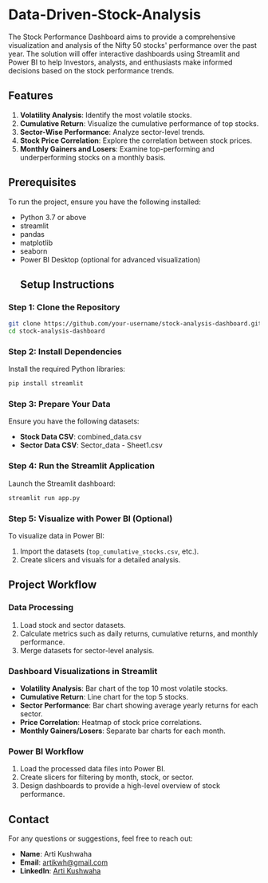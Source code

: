 # Data-Driven-Stock-Analysis
The Stock Performance Dashboard aims to provide a comprehensive visualization and analysis of the Nifty 50 stocks' performance over the past year.  The solution will offer interactive dashboards using Streamlit and Power BI to help Investors, analysts, and enthusiasts make informed decisions based on the stock performance trends.
## Features
1. **Volatility Analysis**: Identify the most volatile stocks.
2. **Cumulative Return**: Visualize the cumulative performance of top stocks.
3. **Sector-Wise Performance**: Analyze sector-level trends.
4. **Stock Price Correlation**: Explore the correlation between stock prices.
5. **Monthly Gainers and Losers**: Examine top-performing and underperforming stocks on a monthly basis.
## Prerequisites
To run the project, ensure you have the following installed:

- Python 3.7 or above
- streamlit
- pandas
- matplotlib
- seaborn 
- Power BI Desktop (optional for advanced visualization)
  ## Setup Instructions

### Step 1: Clone the Repository
```bash
git clone https://github.com/your-username/stock-analysis-dashboard.git
cd stock-analysis-dashboard
```

### Step 2: Install Dependencies
Install the required Python libraries:
```bash
pip install streamlit
```
### Step 3: Prepare Your Data
Ensure you have the following datasets:
- **Stock Data CSV**: combined_data.csv
- **Sector Data CSV**: Sector_data - Sheet1.csv
### Step 4: Run the Streamlit Application
Launch the Streamlit dashboard:
```bash
streamlit run app.py
```
### Step 5: Visualize with Power BI (Optional)
To visualize data in Power BI:
1. Import the datasets (`top_cumulative_stocks.csv`, etc.).
2. Create slicers and visuals for a detailed analysis.
   
## Project Workflow

### Data Processing
1. Load stock and sector datasets.
2. Calculate metrics such as daily returns, cumulative returns, and monthly performance.
3. Merge datasets for sector-level analysis.

### Dashboard Visualizations in Streamlit
- **Volatility Analysis**: Bar chart of the top 10 most volatile stocks.
- **Cumulative Return**: Line chart for the top 5 stocks.
- **Sector Performance**: Bar chart showing average yearly returns for each sector.
- **Price Correlation**: Heatmap of stock price correlations.
- **Monthly Gainers/Losers**: Separate bar charts for each month.

### Power BI Workflow
1. Load the processed data files into Power BI.
2. Create slicers for filtering by month, stock, or sector.
3. Design dashboards to provide a high-level overview of stock performance.

## Contact
For any questions or suggestions, feel free to reach out:
- **Name**: Arti Kushwaha
- **Email**: artikwh@gmail.com
- **LinkedIn**: [Arti Kushwaha](https://www.linkedin.com/in/arti-kushwaha-32a68634)

